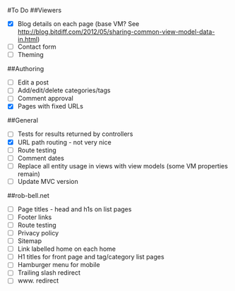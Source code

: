 #To Do
##Viewers
- [x] Blog details on each page (base VM? See http://blog.bitdiff.com/2012/05/sharing-common-view-model-data-in.html)
- [ ] Contact form
- [ ] Theming

##Authoring
- [ ] Edit a post
- [ ] Add/edit/delete categories/tags
- [ ] Comment approval
- [x] Pages with fixed URLs

##General
- [ ] Tests for results returned by controllers
- [x] URL path routing - not very nice
- [ ] Route testing
- [ ] Comment dates
- [ ] Replace all entity usage in views with view models (some VM properties remain)
- [ ] Update MVC version

##rob-bell.net
- [ ] Page titles - head and h1s on list pages
- [ ] Footer links
- [ ] Route testing	
- [ ] Privacy policy
- [ ] Sitemap
- [ ] Link labelled home on each home
- [ ] H1 titles for front page and tag/category list pages
- [ ] Hamburger menu for mobile
- [ ] Trailing slash redirect
- [ ] www. redirect
